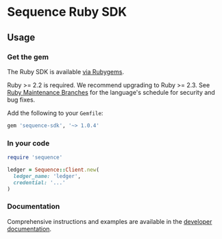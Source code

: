 # Sequence Ruby SDK

## Usage

### Get the gem

The Ruby SDK is available
[via Rubygems](https://rubygems.org/gems/sequence-sdk).

Ruby >= 2.2 is required. We recommend upgrading to Ruby >= 2.3. See
[Ruby Maintenance Branches](https://www.ruby-lang.org/en/downloads/branches/)
for the language's schedule for security and bug fixes.

Add the following to your `Gemfile`:

```ruby
gem 'sequence-sdk', '~> 1.0.4'
```

### In your code

```ruby
require 'sequence'

ledger = Sequence::Client.new(
  ledger_name: 'ledger',
  credential: '...'
)
```

### Documentation

Comprehensive instructions and examples are available in the
[developer documentation](https://dashboard.seq.com/docs).

